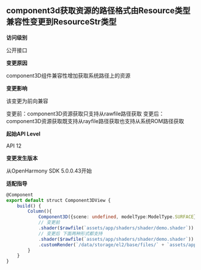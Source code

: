 ## component3d获取资源的路径格式由Resource类型兼容性变更到ResourceStr类型

**访问级别**

公开接口

**变更原因**

component3D组件兼容性增加获取系统路径上的资源

**变更影响**

该变更为前向兼容

变更前：component3D资源获取只支持从rawfile路径获取
变更后：component3D资源获取既支持从rayfile路径获取也支持从系统ROM路径获取

**起始API Level**

API 12

**变更发生版本**

从OpenHarmony SDK 5.0.0.43开始

**适配指导**

```ts
@Component
export default struct Component3DView {
    build() { 
        Column(){
            Component3D({scene: undefined, modelType:ModelType.SURFACE})
            // 变更前
            .shader($rawfile(`assets/app/shaders/shader/demo.shader`))
            // 变更后 下面两种形式都支持
            .shader($rawfile(`assets/app/shaders/shader/demo.shader`))
            .customRender(`/data/storage/el2/base/files/` + `assets/app/shaders/shader/demo.shader`)
        }
    }
}
```
